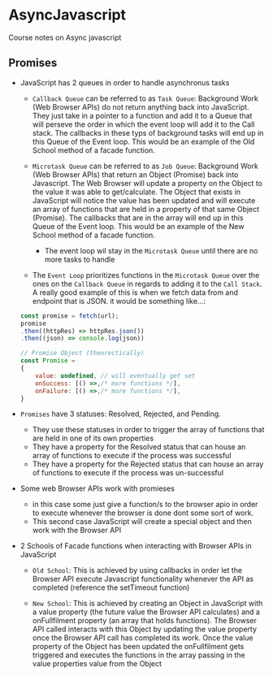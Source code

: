 # AsyncJavascript
Course notes on Async javascript

## Promises
* JavaScript has 2 queues in order to handle asynchronus tasks
    - `Callback Queue` can be referred to as `Task Queue`: Background Work (Web Browser APIs) do not return anything back into JavaScript. They just take in a pointer to a function and add it to a Queue that will perseve the order in which the event loop will add it to the Call stack. The callbacks in these typs of background tasks will end up in this Queue of the Event loop. This would be an example of the Old School method of a facade function.

    - `Microtask Queue` can be referred to as `Job Queue`: Background Work (Web Browser APIs) that return an Object (Promise) back into Javascript. The Web Browser will update a property on the Object to the value it was able to get/calculate. The Object that exists in JavaScript will notice the value has been updated and will execute an array of functions that are held in a property of that same Object (Promise). The callbacks that are in the array will end up in this Queue of the Event loop. This would be an example of the New School method of a facade function. 
        - The event loop wil stay in the `Microtask Queue` until there are no more tasks to handle

    - The `Event Loop` prioritizes functions in the `Microtask Queue` over the ones on the `Callback Queue` in regards to adding it to the `Call Stack`. A really good example of this is when we fetch data from and endpoint that is JSON. it would be something like...:
    ```javascript
    const promise = fetch(url);
    promise
    .then((httpRes) => httpRes.json())
    .then((json) => console.log(json))

    ```

    ```javascript
    // Promise Object (theorectically)
    const Promise = 
    {
        value: undefined, // will eventually get set
        onSuccess: [() =>,/* more functions */],
        onFailure: [() =>,/* more functions */],
    }
    ```
* `Promises` have 3 statuses: Resolved, Rejected, and Pending.
    - They use these statuses in order to trigger the array of functions that are held in one of its own properties
    - They have a property for the Resolved status that can house an array of functions to execute if the process was successful
    - They have a property for the Rejected status that can house an array of functions to execute if the process was un-successful  

* Some web Browser APIs work with promieses
    - in this case some just give a function/s to the browser apio in order to execute whenever the browser is done dont some sort of work.
    - This second case JavaScript will create a special object and then work with the Browser API

* 2 Schools of Facade functions when interacting with Browser APIs in JavaScript
    - `Old School`: This is achieved by using callbacks in order let the Browser API execute Javascript functionality whenever the API as completed (reference the setTimeout function)

    - `New School`: This is achieved by creating an Object in JavaScript with a value property (the future value the Browser API calculates) and a onFullfilment property (an array that holds functions). The Browser API called interacts with this Object by updating the value property once the Browser API call has completed its work. Once the value property of the Object has been updated the onFullfilment gets triggered and executes the functions in the array passing in the value properties value from the Object